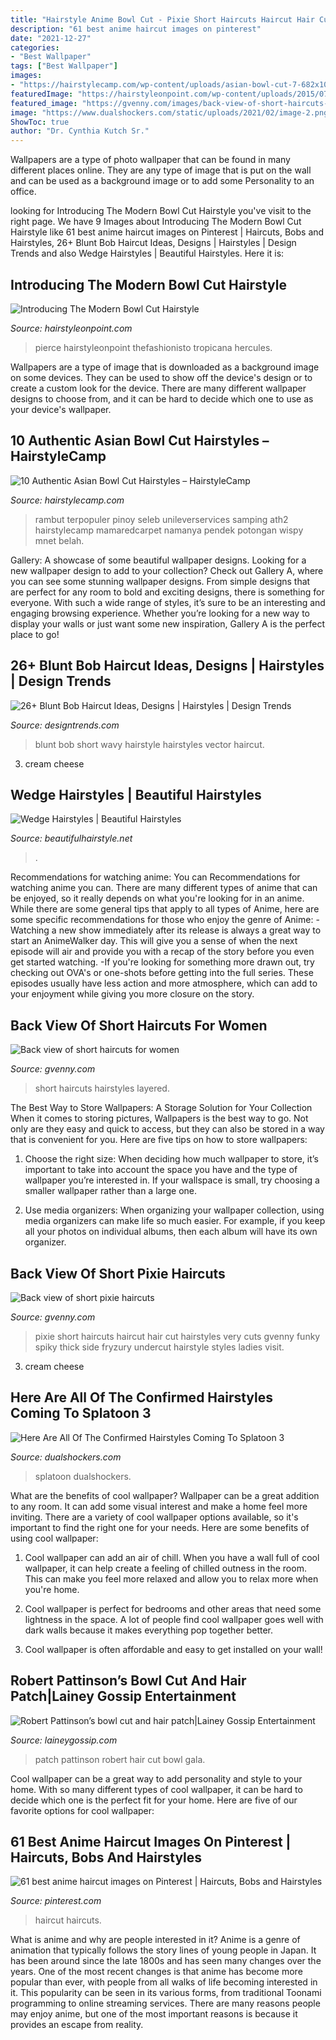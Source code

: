 ```yaml
---
title: "Hairstyle Anime Bowl Cut - Pixie Short Haircuts Haircut Hair Cut Hairstyles Very Cuts Gvenny Funky Spiky Thick Side Fryzury Undercut Hairstyle Styles Ladies Visit"
description: "61 best anime haircut images on pinterest"
date: "2021-12-27"
categories:
- "Best Wallpaper"
tags: ["Best Wallpaper"]
images:
- "https://hairstylecamp.com/wp-content/uploads/asian-bowl-cut-7-682x1024.jpg"
featuredImage: "https://hairstyleonpoint.com/wp-content/uploads/2015/07/17f5368a3763ca5f674d038f54c1b23d.jpg"
featured_image: "https://gvenny.com/images/back-view-of-short-haircuts-for-women/back-view-of-short-haircuts-for-women-16-13.jpg"
image: "https://www.dualshockers.com/static/uploads/2021/02/image-2.png"
ShowToc: true
author: "Dr. Cynthia Kutch Sr."
---
```





Wallpapers are a type of photo wallpaper that can be found in many different places online. They are any type of image that is put on the wall and can be used as a background image or to add some Personality to an office.

	

		
looking for Introducing The Modern Bowl Cut Hairstyle you've visit to the right page. We have 9 Images about Introducing The Modern Bowl Cut Hairstyle like 61 best anime haircut images on Pinterest | Haircuts, Bobs and Hairstyles, 26+ Blunt Bob Haircut Ideas, Designs | Hairstyles | Design Trends and also Wedge Hairstyles | Beautiful Hairstyles. Here it is:
		
    
## Introducing The Modern Bowl Cut Hairstyle

<img loading=lazy src="https://hairstyleonpoint.com/wp-content/uploads/2015/07/17f5368a3763ca5f674d038f54c1b23d.jpg" onerror="this.onerror=null;this.src='https://tse4.mm.bing.net/th?id=OIP.jgSvObg3H_6xSOZvn5DURQHaKS&amp;pid=15.1';" alt="Introducing The Modern Bowl Cut Hairstyle">

_Source: hairstyleonpoint.com_

>pierce hairstyleonpoint thefashionisto tropicana hercules. 

	

Wallpapers are a type of image that is downloaded as a background image on some devices. They can be used to show off the device's design or to create a custom look for the device. There are many different wallpaper designs to choose from, and it can be hard to decide which one to use as your device's wallpaper.

    
## 10 Authentic Asian Bowl Cut Hairstyles – HairstyleCamp

<img loading=lazy src="https://hairstylecamp.com/wp-content/uploads/asian-bowl-cut-7-682x1024.jpg" onerror="this.onerror=null;this.src='https://tse4.mm.bing.net/th?id=OIP.HJ1Ud8AbgMdzOltiPc24WgHaLH&amp;pid=15.1';" alt="10 Authentic Asian Bowl Cut Hairstyles – HairstyleCamp">

_Source: hairstylecamp.com_

>rambut terpopuler pinoy seleb unileverservices samping ath2 hairstylecamp mamaredcarpet namanya pendek potongan wispy mnet belah. 

	

Gallery: A showcase of some beautiful wallpaper designs.
Looking for a new wallpaper design to add to your collection? Check out Gallery A, where you can see some stunning wallpaper designs. From simple designs that are perfect for any room to bold and exciting designs, there is something for everyone. With such a wide range of styles, it’s sure to be an interesting and engaging browsing experience. Whether you’re looking for a new way to display your walls or just want some new inspiration, Gallery A is the perfect place to go!





	
	
    
## 26+ Blunt Bob Haircut Ideas, Designs | Hairstyles | Design Trends

<img loading=lazy src="https://images.designtrends.com/wp-content/uploads/2016/04/07070937/Short-Wavy-and-Blunt-Bob-Hairstyle.jpg" onerror="this.onerror=null;this.src='https://tse3.mm.bing.net/th?id=OIP.LW2_M6qGwlcmwMNpgXclBgHaHa&amp;pid=15.1';" alt="26+ Blunt Bob Haircut Ideas, Designs | Hairstyles | Design Trends">

_Source: designtrends.com_

>blunt bob short wavy hairstyle hairstyles vector haircut. 

	

3. cream cheese 

    
## Wedge Hairstyles | Beautiful Hairstyles

<img loading=lazy src="https://www.beautifulhairstyle.net/wp-content/uploads/2014/04/Short-Hairstyles-Wedge.jpg" onerror="this.onerror=null;this.src='https://tse3.mm.bing.net/th?id=OIP.RQgi9XQwUjSz2WZjM4u-egHaJW&amp;pid=15.1';" alt="Wedge Hairstyles | Beautiful Hairstyles">

_Source: beautifulhairstyle.net_

>. 

	

Recommendations for watching anime: You can
Recommendations for watching anime you can. There are many different types of anime that can be enjoyed, so it really depends on what you're looking for in an anime. While there are some general tips that apply to all types of Anime, here are some specific recommendations for those who enjoy the genre of Anime: 
-Watching a new show immediately after its release is always a great way to start an AnimeWalker day. This will give you a sense of when the next episode will air and provide you with a recap of the story before you even get started watching. 
-If you're looking for something more drawn out, try checking out OVA's or one-shots before getting into the full series. These episodes usually have less action and more atmosphere, which can add to your enjoyment while giving you more closure on the story.

    
## Back View Of Short Haircuts For Women

<img loading=lazy src="https://gvenny.com/images/back-view-of-short-haircuts-for-women/back-view-of-short-haircuts-for-women-16-13.jpg" onerror="this.onerror=null;this.src='https://tse4.mm.bing.net/th?id=OIP.xNRJhAa92rvmfLRdZa-Q2gHaKZ&amp;pid=15.1';" alt="Back view of short haircuts for women">

_Source: gvenny.com_

>short haircuts hairstyles layered. 

	

The Best Way to Store Wallpapers: A Storage Solution for Your Collection
When it comes to storing pictures, Wallpapers is the best way to go. Not only are they easy and quick to access, but they can also be stored in a way that is convenient for you. Here are five tips on how to store wallpapers:
1) Choose the right size: When deciding how much wallpaper to store, it’s important to take into account the space you have and the type of wallpaper you’re interested in. If your wallspace is small, try choosing a smaller wallpaper rather than a large one.

2) Use media organizers: When organizing your wallpaper collection, using media organizers can make life so much easier. For example, if you keep all your photos on individual albums, then each album will have its own organizer.

    
## Back View Of Short Pixie Haircuts

<img loading=lazy src="https://gvenny.com/images5/1016/back-view-of-short-pixie-haircuts/back-view-of-short-pixie-haircuts-52_14.jpg" onerror="this.onerror=null;this.src='https://tse3.mm.bing.net/th?id=OIP.ZlSF65ELjKKIAHlWdV3ImwAAAA&amp;pid=15.1';" alt="Back view of short pixie haircuts">

_Source: gvenny.com_

>pixie short haircuts haircut hair cut hairstyles very cuts gvenny funky spiky thick side fryzury undercut hairstyle styles ladies visit. 

	

3. cream cheese 

    
## Here Are All Of The Confirmed Hairstyles Coming To Splatoon 3

<img loading=lazy src="https://www.dualshockers.com/static/uploads/2021/02/image-2.png" onerror="this.onerror=null;this.src='https://tse4.mm.bing.net/th?id=OIP.wan2O43UvNb1kMSqrBl1mgHaDV&amp;pid=15.1';" alt="Here Are All Of The Confirmed Hairstyles Coming To Splatoon 3">

_Source: dualshockers.com_

>splatoon dualshockers. 

	

What are the benefits of cool wallpaper?
Wallpaper can be a great addition to any room. It can add some visual interest and make a home feel more inviting. There are a variety of cool wallpaper options available, so it's important to find the right one for your needs. Here are some benefits of using cool wallpaper: 
1. Cool wallpaper can add an air of chill. When you have a wall full of cool wallpaper, it can help create a feeling of chilled outness in the room. This can make you feel more relaxed and allow you to relax more when you're home. 

2. Cool wallpaper is perfect for bedrooms and other areas that need some lightness in the space. A lot of people find cool wallpaper goes well with dark walls because it makes everything pop together better. 

3. Cool wallpaper is often affordable and easy to get installed on your wall!

    
## Robert Pattinson’s Bowl Cut And Hair Patch|Lainey Gossip Entertainment

<img loading=lazy src="https://photos.laineygossip.com/articles/pattinson-hair-patch-14nov14-02.jpg" onerror="this.onerror=null;this.src='https://tse2.mm.bing.net/th?id=OIP.sAk5yfuKkqx1pOP879DlTgHaKg&amp;pid=15.1';" alt="Robert Pattinson’s bowl cut and hair patch|Lainey Gossip Entertainment">

_Source: laineygossip.com_

>patch pattinson robert hair cut bowl gala. 

	

Cool wallpaper can be a great way to add personality and style to your home. With so many different types of cool wallpaper, it can be hard to decide which one is the perfect fit for your home. Here are five of our favorite options for cool wallpaper: 

    
## 61 Best Anime Haircut Images On Pinterest | Haircuts, Bobs And Hairstyles

<img loading=lazy src="https://i.pinimg.com/736x/12/0b/e5/120be5df3b3c74b485e49c3ece5f7d48--bowl-haircuts-short-haircuts.jpg" onerror="this.onerror=null;this.src='https://tse4.mm.bing.net/th?id=OIP.gmfBUfNEZR2RegqUIKjvDwHaHa&amp;pid=15.1';" alt="61 best anime haircut images on Pinterest | Haircuts, Bobs and Hairstyles">

_Source: pinterest.com_

>haircut haircuts. 

	

What is anime and why are people interested in it?
Anime is a genre of animation that typically follows the story lines of young people in Japan. It has been around since the late 1800s and has seen many changes over the years. One of the most recent changes is that anime has become more popular than ever, with people from all walks of life becoming interested in it. This popularity can be seen in its various forms, from traditional Toonami programming to online streaming services. There are many reasons people may enjoy anime, but one of the most important reasons is because it provides an escape from reality.

